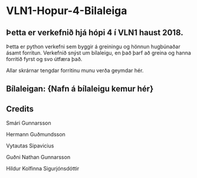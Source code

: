 # VLN1-Hopur-4-Bilaleiga

## Þetta er verkefnið hjá hópi 4 í VLN1 haust 2018.
Þetta er python verkefni sem byggir á greiningu og hönnun hugbúnaðar ásamt forritun. Verkefnið snýst um bílaleigu, en það þarf að greina og hanna forritið fyrst og svo útfæra það.

Allar skrárnar tengdar forritinu munu verða geymdar hér.

## Bílaleigan: {Nafn á bílaleigu kemur hér}


## Credits
Smári Gunnarsson

Hermann Guðmundsson

Vytautas Sipavicius

Guðni Nathan Gunnarsson

Hildur Kolfinna Sigurjónsdóttir
